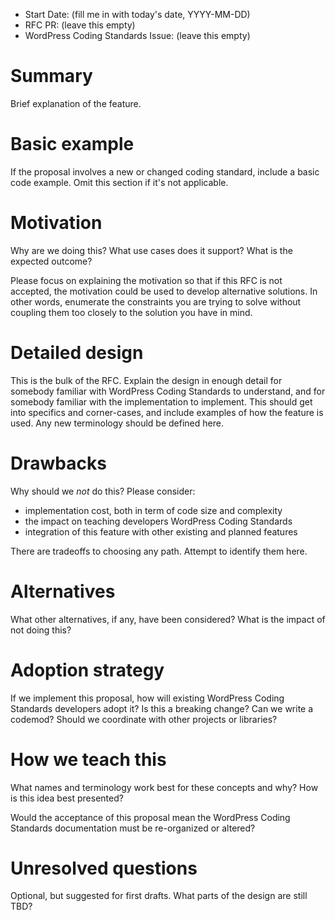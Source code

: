 - Start Date: (fill me in with today's date, YYYY-MM-DD)
- RFC PR: (leave this empty)
- WordPress Coding Standards Issue: (leave this empty)

# Summary

Brief explanation of the feature.

# Basic example

If the proposal involves a new or changed coding standard, include a basic code 
example. Omit this section if it's not applicable.

# Motivation

Why are we doing this? What use cases does it support? What is the expected
outcome?

Please focus on explaining the motivation so that if this RFC is not accepted,
the motivation could be used to develop alternative solutions. In other words,
enumerate the constraints you are trying to solve without coupling them too
closely to the solution you have in mind.

# Detailed design

This is the bulk of the RFC. Explain the design in enough detail for somebody
familiar with WordPress Coding Standards to understand, and for somebody 
familiar with the implementation to implement. This should get into specifics 
and corner-cases, and include examples of how the feature is used. Any new 
terminology should be defined here.

# Drawbacks

Why should we *not* do this? Please consider:

- implementation cost, both in term of code size and complexity
- the impact on teaching developers WordPress Coding Standards
- integration of this feature with other existing and planned features

There are tradeoffs to choosing any path. Attempt to identify them here.

# Alternatives

What other alternatives, if any, have been considered? What is the impact of 
not doing this?

# Adoption strategy

If we implement this proposal, how will existing WordPress Coding Standards
developers adopt it? Is this a breaking change? Can we write a codemod? Should 
we coordinate with other projects or libraries?

# How we teach this

What names and terminology work best for these concepts and why? How is this
idea best presented? 

Would the acceptance of this proposal mean the WordPress Coding Standards 
documentation must be re-organized or altered? 

# Unresolved questions

Optional, but suggested for first drafts. What parts of the design are still
TBD?
